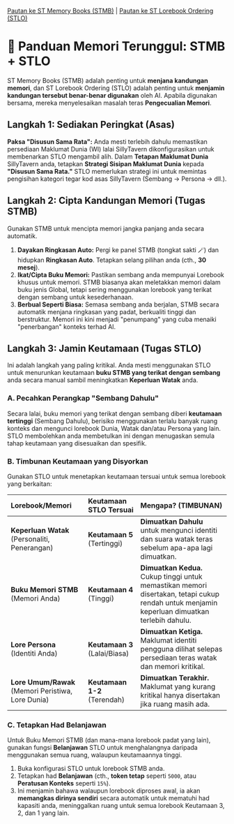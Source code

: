 [Pautan ke ST Memory Books (STMB)](https://github.com/aikohanasaki/SillyTavern-MemoryBooks) | [Pautan ke ST Lorebook Ordering (STLO)](https://github.com/aikohanasaki/SillyTavern-LorebookOrdering)

# 🧠 Panduan Memori Terunggul: STMB + STLO

ST Memory Books (STMB) adalah penting untuk **menjana kandungan memori**, dan ST Lorebook Ordering (STLO) adalah penting untuk **menjamin kandungan tersebut benar-benar digunakan** oleh AI. Apabila digunakan bersama, mereka menyelesaikan masalah teras **Pengecualian Memori**.

## Langkah 1: Sediakan Peringkat (Asas)

**Paksa "Disusun Sama Rata":** Anda mesti terlebih dahulu memastikan persediaan Maklumat Dunia (WI) lalai SillyTavern dikonfigurasikan untuk membenarkan STLO mengambil alih. Dalam **Tetapan Maklumat Dunia** SillyTavern anda, tetapkan **Strategi Sisipan Maklumat Dunia** kepada **"Disusun Sama Rata."** STLO memerlukan strategi ini untuk memintas pengisihan kategori tegar kod asas SillyTavern (Sembang $\rightarrow$ Persona $\rightarrow$ dll.).

## Langkah 2: Cipta Kandungan Memori (Tugas STMB)

Gunakan STMB untuk mencipta memori jangka panjang anda secara automatik.

1.  **Dayakan Ringkasan Auto:** Pergi ke panel STMB (tongkat sakti 🪄) dan hidupkan **Ringkasan Auto**. Tetapkan selang pilihan anda (cth., **30 mesej**).
2.  **Ikat/Cipta Buku Memori:** Pastikan sembang anda mempunyai Lorebook khusus untuk memori. STMB biasanya akan meletakkan memori dalam buku jenis Global, tetapi sering menggunakan lorebook yang terikat dengan sembang untuk kesederhanaan.
3.  **Berbual Seperti Biasa:** Semasa sembang anda berjalan, STMB secara automatik menjana ringkasan yang padat, berkualiti tinggi dan berstruktur. Memori ini kini menjadi "penumpang" yang cuba menaiki "penerbangan" konteks terhad AI.

## Langkah 3: Jamin Keutamaan (Tugas STLO)

Ini adalah langkah yang paling kritikal. Anda mesti menggunakan STLO untuk menurunkan keutamaan **buku STMB yang terikat dengan sembang** anda secara manual sambil meningkatkan **Keperluan Watak** anda.

### A. Pecahkan Perangkap "Sembang Dahulu"
Secara lalai, buku memori yang terikat dengan sembang diberi **keutamaan tertinggi** (Sembang Dahulu), berisiko menggunakan terlalu banyak ruang konteks dan mengunci lorebook Dunia, Watak dan/atau Persona yang lain. STLO membolehkan anda membetulkan ini dengan menugaskan semula tahap keutamaan yang disesuaikan dan spesifik.

### B. Timbunan Keutamaan yang Disyorkan

Gunakan STLO untuk menetapkan keutamaan tersuai untuk semua lorebook yang berkaitan:

| Lorebook/Memori | Keutamaan STLO Tersuai | Mengapa? (TIMBUNAN) |
| :--- | :--- | :--- |
| **Keperluan Watak** (Personaliti, Penerangan) | **Keutamaan 5** (Tertinggi) | **Dimuatkan Dahulu** untuk mengunci identiti dan suara watak teras sebelum apa-apa lagi dimuatkan. |
| **Buku Memori STMB** (Memori Anda) | **Keutamaan 4** (Tinggi) | **Dimuatkan Kedua.** Cukup tinggi untuk memastikan memori disertakan, tetapi cukup rendah untuk menjamin keperluan dimuatkan terlebih dahulu. |
| **Lore Persona** (Identiti Anda) | **Keutamaan 3** (Lalai/Biasa) | **Dimuatkan Ketiga.** Maklumat identiti pengguna dilihat selepas persediaan teras watak dan memori kritikal. |
| **Lore Umum/Rawak** (Memori Peristiwa, Lore Dunia) | **Keutamaan 1-2** (Terendah) | **Dimuatkan Terakhir.** Maklumat yang kurang kritikal hanya disertakan jika ruang masih ada. |

### C. Tetapkan Had Belanjawan
Untuk Buku Memori STMB (dan mana-mana lorebook padat yang lain), gunakan fungsi **Belanjawan** STLO untuk menghalangnya daripada menggunakan semua ruang, walaupun keutamaannya tinggi.

1.  Buka konfigurasi STLO untuk lorebook STMB anda.
2.  Tetapkan had **Belanjawan** (cth., **token tetap** seperti `5000`, atau **Peratusan Konteks** seperti `15%`).
3.  Ini menjamin bahawa walaupun lorebook diproses awal, ia akan **memangkas dirinya sendiri** secara automatik untuk mematuhi had kapasiti anda, meninggalkan ruang untuk semua lorebook Keutamaan 3, 2, dan 1 yang lain.
